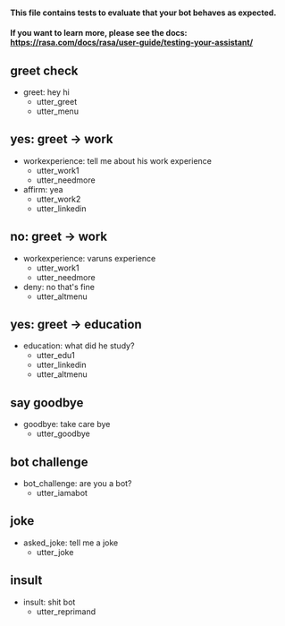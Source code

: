 #### This file contains tests to evaluate that your bot behaves as expected.
#### If you want to learn more, please see the docs: https://rasa.com/docs/rasa/user-guide/testing-your-assistant/

## greet check
* greet: hey hi
  - utter_greet
  - utter_menu

## yes: greet -> work
* workexperience: tell me about his work experience
  - utter_work1
  - utter_needmore
* affirm: yea
  - utter_work2
  - utter_linkedin

## no: greet -> work
* workexperience: varuns experience
  - utter_work1
  - utter_needmore
* deny: no that's fine
  - utter_altmenu

## yes: greet -> education
* education: what did he study?
  - utter_edu1
  - utter_linkedin
  - utter_altmenu

## say goodbye
* goodbye: take care bye
  - utter_goodbye

## bot challenge
* bot_challenge: are you a bot?
  - utter_iamabot

## joke 
* asked_joke: tell me a joke
  - utter_joke

## insult
* insult: shit bot
  - utter_reprimand

